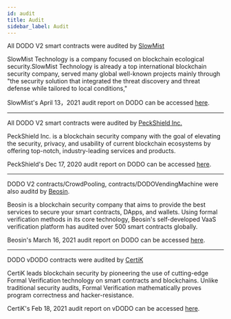 ```yaml
---
id: audit
title: Audit
sidebar_label: Audit
---
```



All DODO V2 smart contracts were audited by [SlowMist](https://www.slowmist.com/en)

SlowMist Technology is a company focused on blockchain ecological security.SlowMist Technology is already a top international blockchain security company, served many global well-known projects mainly through "the security solution that integrated the threat discovery and threat defense while tailored to local conditions,"

SlowMist's April 13，2021 audit report on DODO can be accessed [here](https://github.com/DODOEX/contractV2/blob/main/audit/SlowMist_Smart%20Contract_Security_Audit_Report_DODOV2.pdf).

---

All DODO V2 smart contracts were audited by [PeckShield Inc.](https://peckshield.cn/en)

PeckShield Inc. is a blockchain security company with the goal of elevating the security, privacy, and usability of current blockchain ecosystems by offering top-notch, industry-leading services and products.

PeckShield's Dec 17, 2020 audit report on DODO can be accessed [here](https://github.com/DODOEX/contractV2/blob/main/audit/PeckShield-Audit-DODOV2-v1.0.pdf).

---

DODO V2 contracts/CrowdPooling, contracts/DODOVendingMachine were also auditd by [Beosin](https://www.lianantech.com/#/).

Beosin is a blockchain security company that aims to provide the best services to secure your smart contracts, DApps, and wallets. Using formal verification methods in its core technology, Beosin's self-developed VaaS verification platform has audited over 500 smart contracts globally.

Beosin's March 16, 2021 audit report on DODO can be accessed [here](https://github.com/DODOEX/contractV2/blob/main/audit/Smart%20contract%20security%20audit%20report-DODO.pdf).

---

DODO vDODO contracts were audited by [CertiK](https://certik.io/)

CertiK leads blockchain security by pioneering the use of cutting-edge Formal Verification technology on smart contracts and blockchains. Unlike traditional security audits, Formal Verification mathematically proves program correctness and hacker-resistance.

CertiK's Feb 18, 2021 audit report on vDODO can be accessed [here](https://github.com/DODOEX/contractV2/blob/main/audit/vDODO-final-report.pdf).


